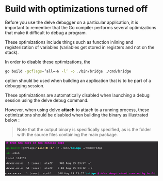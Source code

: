 # Build with optimizations turned off

Before you use the delve debugger on a particular application,  it is important to remember that the Go compiler performs several optimizations that make it difficult to debug a program. 

These optimizations include things such as function inlining and registerization of variables (variables get stored in registers and not on the stack).

In order to disable these optimizations, the 

```bash
go build -gcflags=’all=-N -l’ -o ./bin/bridge ./cmd/bridge
``` 

option should be used when building an application that is to be part of a debugging session. 

These optimizations are automatically disabled when launching a debug session using the delve debug command. 

However, when using delve **attach** to attach to a running process, these optimizations should be disabled when building the binary as illustrated below :

>Note that the output binary is specifically specified, as is the folder with the source files containing the main package. 

![Go build options](images/go-build-options.jpg)